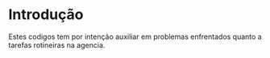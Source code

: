 # Introdução
Estes codigos tem por intenção auxiliar em problemas enfrentados quanto a tarefas rotineiras na agencia.
